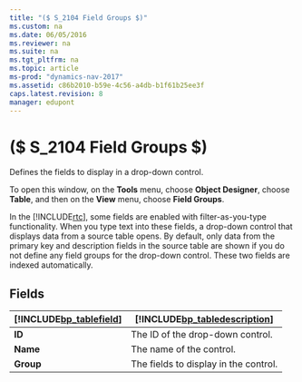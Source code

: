```yaml
---
title: "($ S_2104 Field Groups $)"
ms.custom: na
ms.date: 06/05/2016
ms.reviewer: na
ms.suite: na
ms.tgt_pltfrm: na
ms.topic: article
ms-prod: "dynamics-nav-2017"
ms.assetid: c86b2010-b59e-4c56-a4db-b1f61b25ee3f
caps.latest.revision: 8
manager: edupont
---
```

# ($ S_2104 Field Groups $)
Defines the fields to display in a drop\-down control.  
  
 To open this window, on the **Tools** menu, choose **Object Designer**, choose **Table**, and then on the **View** menu, choose **Field Groups**.  
  
 In the [!INCLUDE[rtc](../includes/rtc_md.md)], some fields are enabled with filter\-as\-you\-type functionality. When you type text into these fields, a drop\-down control that displays data from a source table opens. By default, only data from the primary key and description fields in the source table are shown if you do not define any field groups for the drop\-down control. These two fields are indexed automatically.  
  
## Fields  
  
|[!INCLUDE[bp_tablefield](../includes/bp_tablefield_md.md)]|[!INCLUDE[bp_tabledescription](../includes/bp_tabledescription_md.md)]|  
|---------------------------------|---------------------------------------|  
|**ID**|The ID of the drop\-down control.|  
|**Name**|The name of the control.|  
|**Group**|The fields to display in the control.|